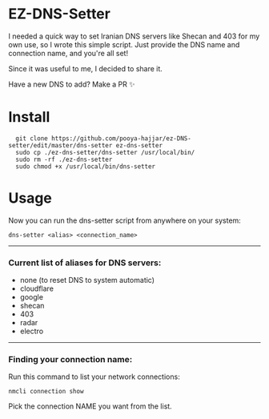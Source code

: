 # EZ-DNS-Setter

I needed a quick way to set Iranian DNS servers like Shecan and 403 for my own use, so I wrote this simple script. Just provide the DNS name and connection name, and you're all set!

Since it was useful to me, I decided to share it.

Have a new DNS to add? Make a PR ✨

# Install
```shell
  git clone https://github.com/pooya-hajjar/ez-DNS-setter/edit/master/dns-setter ez-dns-setter
  sudo cp ./ez-dns-setter/dns-setter /usr/local/bin/
  sudo rm -rf ./ez-dns-setter
  sudo chmod +x /usr/local/bin/dns-setter
```

# Usage 
Now you can run the dns-setter script from anywhere on your system:

```shell
dns-setter <alias> <connection_name>
```
___
### Current list of aliases for DNS servers:
* none (to reset DNS to system automatic)
* cloudflare
* google
* shecan
* 403
* radar
* electro


___
### Finding your connection name:
Run this command to list your network connections:
```shell
nmcli connection show
```
Pick the connection NAME you want from the list.

